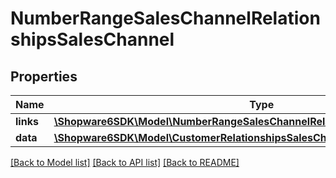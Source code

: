 # NumberRangeSalesChannelRelationshipsSalesChannel

## Properties
Name | Type | Description | Notes
------------ | ------------- | ------------- | -------------
**links** | [**\Shopware6SDK\Model\NumberRangeSalesChannelRelationshipsSalesChannelLinks**](NumberRangeSalesChannelRelationshipsSalesChannelLinks.md) |  | [optional] 
**data** | [**\Shopware6SDK\Model\CustomerRelationshipsSalesChannelData**](CustomerRelationshipsSalesChannelData.md) |  | [optional] 

[[Back to Model list]](../../README.md#documentation-for-models) [[Back to API list]](../../README.md#documentation-for-api-endpoints) [[Back to README]](../../README.md)

